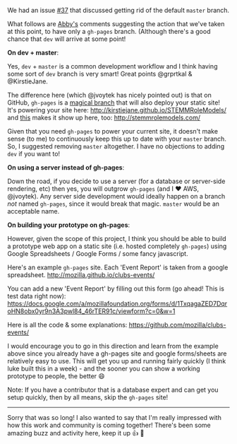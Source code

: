 We had an issue [#37](https://github.com/KirstieJane/STEMMRoleModels/issues/37) that discussed getting rid of the default `master` branch.

What follows are [Abby's](https://github.com/acabunoc) comments suggesting the action that we've taken at this point, to have only a `gh-pages` branch. (Although there's a good chance that `dev` will arrive at some point!

**On dev + master**:

Yes, `dev` + `master` is a common development workflow and I think having some sort of `dev` branch is very smart! Great points @grprtkal & @KirstieJane.

The difference here (which @jvoytek has nicely pointed out) is that on GitHub, `gh-pages` is a [magical branch](https://help.github.com/categories/github-pages-basics/) that will also deploy your static site! It's powering your site here: http://kirstiejane.github.io/STEMMRoleModels/ and [this](https://github.com/KirstieJane/STEMMRoleModels/blob/master/CNAME) makes it show up here, too: http://stemmrolemodels.com/

Given that you need `gh-pages` to power your current site, it doesn't make sense (to me) to continuously keep this up to date with your `master` branch. So, I suggested removing `master` altogether. I have no objections to adding `dev` if you want to!

**On using a server instead of gh-pages**:

Down the road, if you decide to use a server (for a database or server-side rendering, etc) then yes, you will outgrow `gh-pages` (and I ❤️ AWS, @jvoytek). Any server side development would ideally happen on a branch *not* named `gh-pages`, since it would break that magic. `master` would be an acceptable name.

**On building your prototype on gh-pages**:

However, given the scope of this project, I think you should be able to build a prototype web app on a static site (i.e. hosted completely `gh-pages`) using Google Spreadsheets / Google Forms / some fancy javascript.

Here's an example `gh-pages` site. Each 'Event Report' is taken from a google spreadsheet.
http://mozilla.github.io/clubs-events/

You can add a new 'Event Report' by filling out this form (go ahead! This is test data right now):
https://docs.google.com/a/mozillafoundation.org/forms/d/1TxqagaZED7DqroHN8obx0yr9n3A3pwl84_46rTER91c/viewform?c=0&w=1

Here is all the code & some explanations:
https://github.com/mozilla/clubs-events/

I would encourage you to go in this direction and learn from the example above since you already have a gh-pages site and google forms/sheets are relatively easy to use. This will get you up and running fairly quickly (I think luke built this in a week) - and the sooner you can show a working prototype to people, the better 😄 

Note: If you have a contributor that is a database expert and can get you setup quickly, then by all means, skip the `gh-pages` site!

---

Sorry that was so long! I also wanted to say that I'm really impressed with how this work and community is coming together! There's been some amazing buzz and activity here, keep it up 👍 💯 

